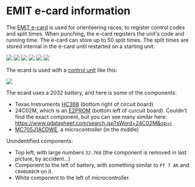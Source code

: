 # EMIT e-card information

The [EMIT e-card](https://www.emit.no/en/product/ver5-e-card-389) is used for orienteering races, to register control codes and split times. When punching, the e-card registers the unit's code and running time. The e-card can store up to 50 split times. The split times are stored internal in the e-card until restarted on a starting unit.

![](./emit-ecard-outside.jpg)
![](./emit-ecard-inside.jpg)
![](./emit-ecard-inside-circuit-board.jpg)
![](./emit-ecard-circuit-board-front.jpg)
![](./emit-ecard-circuit-board-back.jpg)
![](./emit-ecard-circuit-board-front2.jpg)

The ecard is used with a [control unit](https://www.emit.no/en/product/emit-control-unit-398) like this:

![](./emit-control-unit.png)

The ecard uses a 2032 battery, and here is some of the components:

- Texas Instruments [HC368](./sn74hc368.pdf) (bottom right of circuit board)
- 24C02M, which is an [E2PROM](https://en.wikipedia.org/wiki/EEPROM) (bottom left of curcuit board). Couldn't find the exact component, but you can see many similar here: https://www.qdatasheet.com/search.jsp?sWord=24C02M&op=i
- [MC705J1ACDWE](https://www.newark.com/nxp/mc705j1acdwe/microcontroller-mcu-8-bit-hc05/dp/40K7393?CMP=AFC-SF-FC), a microcontroller (in the middle)

Unindentified components:

- Top left, with large numbers `32.768` (the component is removed in last picture, by accident...)
- Component to the left of battery, with something similar to `Pf 7 AK` and `C040G08CM` on it.
- White component to the left of microcontroller.
